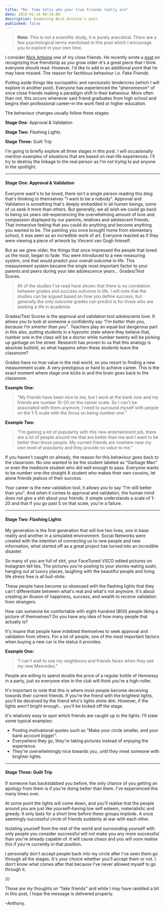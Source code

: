 ```yaml
---
title: "Re: Time tells who your true friends really are"
date: 2019-02-24 00:15:00
description: Examining Nick Antoine's post.
published: false
---
```


> **Note:** This is not a scientific study, it is purely anecdotal. There are a few psychological terms mentioned in this post which I encourage you to explore in your own time.

I consider [Nick Antoine](http://www.nickantoine.com) one of my close friends. He recently wrote a [post](nickantoine.com/true-friendship) on recognizing true friendship as you grow older–it's a great piece that I think everyone should read. However, I'd like to add in an additional point that he may have missed. The reason for factitious behaviour *i.e. Fake Friends.*

Putting aside things like sociopathic and narcissistic tendencies (which I will explore in another post). Everyone has experienced the "phenomenon" of once close friends making a paradigm shift in their behaviour. More often than not, this occurs whenever said friend graduates from high school and begins their professional career–in the work field or higher education.

The behaviour changes usually follow three stages:

**Stage One**: Approval & Validation

**Stage Two:** Flashing Lights

**Stage Three:** Guilt Trip

I'm going to briefly explore all three stages in this post. I will occasionally mention examples of situations that are based on real-life experiences. I'll try to destroy the linkage to the real person as I'm not trying to put anyone in the spotlight.

---

#### Stage One: Approval & Validation

Everyone want's to be loved, there isn't a single person reading this blog that's thinking to themselves "I want to be a nobody". Approval and Validation is something that's deeply embedded in all human beings, some of us seek it more than others. But generally, we all wish we could go back to being six years old–experiencing the overwhelming amount of love and compassion displayed by our parents, relatives and adolescent friends. That immersive feeling that you could do anything and become anything you wanted to be. The painting you once brought home from elementary school, it was seen as an incredible work of art. Everyone reacted as if they were viewing a piece of artwork by Vincent van Gogh himself.

But as we grew older, the things that once impressed the people that loved us the most, began to fade. You were introduced to a new measuring system, one that would predict your overall outcome in life. This measurement system became the single most important factor to your parents and peers during your late adolescence years... Grades/Test Scores.

> All of the studies I've read have shown that there is no correlation between grades and success outcome in life. I will note that the studies can be argued based on how you define success, but generally the only outcome grades can predict is for those who are seeking a life in academia.

Grades/Test Scores is the approval and validation tool adolescents love. It allows you to look at someone a confidently say *"I'm better than you, because I'm smarter than you"*. Teachers play an equal but dangerous part in this also, putting students in a hypnotic state where they believe that, number one in the class will be a doctor while number twenty will be picking up garbage on the street. Research has proven to us that this analogy is absolute bullshit, so what happens when these students leave the classroom?

Grades have no true value in the real world, so you resort to finding a new measurement scale. A very prestigious or hard to achieve career. This is the exact moment where stage one kicks in and the brain goes back to the classroom.

**Example One:**

> "My friends have been nice to me, but I work at the bank now and my friends are number 10-20 on the career scale. So I can't be associated with them anymore, I need to surround myself with people on the 1-5 scale with the focus on being number one."

**Example Two:**

> "I'm gaining a lot of popularity with this new entertainment job, there are a lot of people around me that are better than me and I want to be better than those people. My current friends are nowhere near my own level of popularity and they provide no value to me."

If you haven't caught on already, the reason for this behaviour goes back to the classroom. No one wanted to be the student labeled as "Garbage Man" or even the mediocre student who did well enough to pass. Everyone wants to be number one–the straight A student who makes their own cousins, let alone friends jealous of their success.

 Your career is the new validation tool, it allows you to say "I'm still better than you". And when it comes to approval and validation, the human mind does not give a shit about your friends. It simple understands a scale of 1-20 and that if you go past 5 on that scale, you're a failure.

---

#### Stage Two: Flashing Lights

My generation is the first generation that will live two lives, one in base reality and another in a simulated environment. Social Networks were created with the intention of connecting us to new people and new information, what started off as a great project has turned into an incredible disaster.

So many of you are full of shit, your FaceTuned VSCO edited pictures on Instagram tell lies. The pictures you're posting to your stories–eating sushi, hanging out at luxury places, laughing with the beautiful people and living life stress free is all bull-shite.

These people have become so obsessed with the flashing lights that they can't differentiate between what's real and what's not anymore. It's about creating an illusion of happiness, success, and wealth to receive validation from strangers.

How can someone be comfortable with eight-hundred (800) people liking a picture of themselves? Do you have any idea of how many people that actually is?

It's insane that people have indebted themselves to seek approval and validation from others. For a lot of people, one of the most important factors when buying a new car is the status it provides.

**Example One:**

> "I can't wait to see my neighbours and friends faces when they see my new Mercedes."

People are willing to spend double the price of a regular bottle of Hennessy in a party, just so everyone else in the club will think you're a high-roller.

It's important to note that this is where most people become deceiving towards their current friends. If you're the friend with the brightest lights, you'll be deceived by the friend who's lights shine dim. However, if the lights aren't bright enough… you'll be kicked off the stage.

It's relatively easy to spot which friends are caught up in the lights. I'll state some typical examples:

* Posting motivational quotes such as "Make your circle smaller, and your bank account bigger".
* Everywhere they go, they're taking pictures instead of enjoying the experience.
* They're overwhelmingly nice towards you, until they meet someone with brighter lights.

---

#### Stage Three: Guilt Trip

If someone has backstabbed you before, the only chance of you getting an apology from them is if you're doing better than them. I've experienced this many times over.

At some point the lights will come down, and you'll realise that the people around you are just like yourself–having low self esteem, materialistic and greedy. It only lasts for a short time before these groups implode. A once seemingly successful circle of friends suddenly at war with each other.

Isolating yourself from the rest of the world and surrounding yourself with only people you consider successful will not make you any more successful than you're already capable of. It will cause chaos and you will soon realise this if you're currently in that position.

I personally don't accept people back into my circle after I've seen them go through all the stages. It's your choice whether you'll accept them or not. I don't know what comes after that because I've never allowed myself to go through it.

///

Those are my thoughts on "fake friends" and while I may have rambled a bit in this post, I hope the message is delivered properly.



–Anthony.